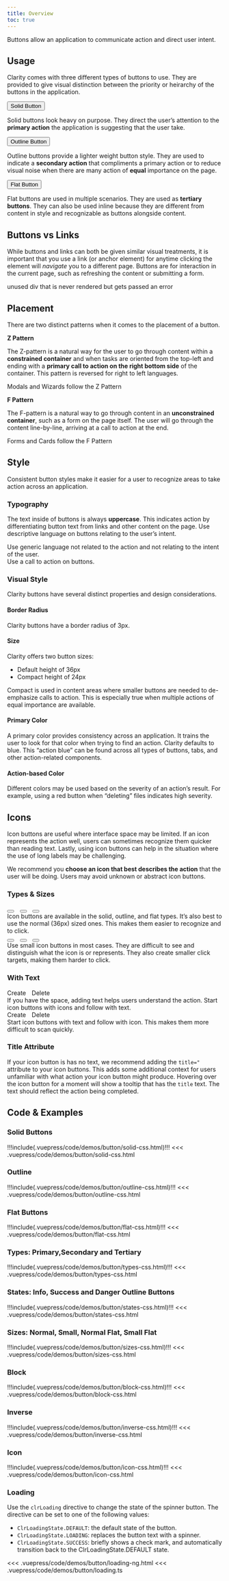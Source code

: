 ```yaml
---
title: Overview
toc: true
---
```


Buttons allow an application to communicate action and direct user intent.

## Usage

Clarity comes with three different types of buttons to use. They are provided to give visual distinction between the priority or heirarchy of the buttons in the application.

<div class="clr-row" cds-layout="m-t:md">
<div class="clr-col-sm-12 clr-col-lg-4">
<DocInset><button class="btn btn-primary">Solid Button</button></DocInset>

Solid buttons look heavy on purpose. They direct the user’s attention to the **primary action** the application is suggesting that the user take.

</div>
<div class="clr-col-sm-12 clr-col-lg-4">
<DocInset><button class="btn">Outline Button</button></DocInset>

Outline buttons provide a lighter weight button style. They are used to indicate a **secondary action** that compliments a primary action or to reduce visual noise when there are many action of **equal** importance on the page.

</div>
<div class="clr-col-sm-12 clr-col-lg-4">
<DocInset><button class="btn btn-link">Flat Button</button></DocInset>

Flat buttons are used in multiple scenarios. They are used as **tertiary buttons**. They can also be used inline because they are different from content in style and recognizable as buttons alongside content.

</div>
</div>

## Buttons vs Links

While buttons and links can both be given similar visual treatments, it is important that you use a link (or anchor element) for anytime clicking the element will _navigate_ you to a different page. Buttons are for interaction in the current page, such as refreshing the content or submitting a form.

<doc-pinbox-vs>
  <div>unused div that is never rendered but gets passed an error</div>
  <template #left>
    <div cds-layout="horizontal align:center">
        <button class="btn btn-link">Flat Button</button>
    </div>
    Use flat buttons when a user is expected to **take an action**.
  </template>
  <template #right>
    <div cds-layout="horizontal align:center">
        <a href="javascript://" class="btn btn-link">Anchor Link</a>
    </div>
    Use a link when a user is expected to be **taken to a different page**.

  </template>
</doc-pinbox-vs>

## Placement

There are two distinct patterns when it comes to the placement of a button.

<div class="clr-row" cds-layout="m-t:md">
<div class="clr-col-sm-12 clr-col-lg-6">
<DocInset height="300">
<ClrImage title="Z Pattern illustration" src="/images/angular-components/button/z_pattern.svg" />
</DocInset>

**Z Pattern**

The Z-pattern is a natural way for the user to go through content within a **constrained container** and when tasks are oriented from the top-left and ending with a **primary call to action on the right bottom side** of the container. This pattern is reversed for right to left languages.

<cds-icon shape="bookmark" size="24"></cds-icon> Modals and Wizards follow the Z Pattern

</div>

<div class="clr-col-sm-12 clr-col-lg-6">
<DocInset height="300">
<ClrImage title="F Pattern illustration" src="/images/angular-components/button/f_pattern.svg" />
</DocInset>

**F Pattern**

The F-pattern is a natural way to go through content in an **unconstrained container**, such as a form on the page itself. The user will go through the content line-by-line, arriving at a call to action at the end.

<cds-icon shape="bookmark" size="24"></cds-icon> Forms and Cards follow the F Pattern

</div>
</div>

## Style

Consistent button styles make it easier for a user to recognize areas to take action across an application.

### Typography

The text inside of buttons is always **uppercase**. This indicates action by differentiating button text from links and other content on the page. Use descriptive language on buttons relating to the user’s intent.

<div class="clr-row">

<div class="clr-col-sm-12 clr-col-lg-6 doc-dont">
<ClrImage class="doc-example" title="Typography Don't Example" src="/images/angular-components/button/typography_dont.svg" align="center" />
Use generic language not related to the action and not relating to the intent of the user.
</div>

<div class="clr-col-sm-12 clr-col-lg-6 doc-do">
<ClrImage class="doc-example" title="Typography Do Example" src="/images/angular-components/button/typography_do.svg" align="center" />
Use a call to action on buttons.
</div>

</div>

### Visual Style

Clarity buttons have several distinct properties and design considerations.

#### Border Radius

Clarity buttons have a border radius of 3px.

<div class="clr-row" cds-layout="m-t:md">
<div class="clr-col-sm-12 clr-col-lg-6">

#### Size

Clarity offers two button sizes:

- Default height of 36px
- Compact height of 24px

Compact is used in content areas where smaller buttons are needed to de-emphasize calls to action. This is especially true when multiple actions of equal importance are available.

</div>
<div class="clr-col-sm-12 clr-col-lg-6">

<ClrImage cds-layout="m-t@lg:xl p-t@lg:lg" title="Visualization of button sizes" src="/images/angular-components/button/button_sizes.png" />

</div>

</div>

#### Primary Color

A primary color provides consistency across an application. It trains the user to look for that color when trying to find an action. Clarity defaults to blue. This “action blue” can be found across all types of buttons, tabs, and other action-related components.

<div class="clr-row" cds-layout="m-t:md">
<div class="clr-col-sm-12 clr-col-lg-6">

#### Action-based Color

Different colors may be used based on the severity of an action’s result. For example, using a red button when “deleting” files indicates high severity.

</div>
<div class="clr-col-sm-12 clr-col-lg-6">
<ClrImage cds-layout="m-t@lg:xl p-t@lg:lg" title="Visualization of button colors" src="/images/angular-components/button/action_colors.png" />
</div>
</div>

## Icons

Icon buttons are useful where interface space may be limited. If an icon represents the action well, users can sometimes recognize them quicker than reading text. Lastly, using icon buttons can help in the situation where the use of long labels may be challenging.

We recommend you **choose an icon that best describes the action** that the user will be doing. Users may avoid unknown or abstract icon buttons.

### Types & Sizes

<div class="clr-row">

<div class="clr-col-sm-12 clr-col-lg-6 doc-do">
<div class="doc-example">
<button class="btn btn-primary btn-icon" style="margin-right: 0.6rem"><clr-icon shape="check"></clr-icon></button>
<button class="btn btn-icon" style="margin-right: 0.6rem"><clr-icon shape="folder"></clr-icon></button>
<button class="btn btn-icon btn-link"><clr-icon shape="cog"></clr-icon></button>
</div>
Icon buttons are available in the solid, outline, and flat types. It’s also best to use the normal (36px) sized ones. This makes them easier to recognize and to click.
</div>

<div class="clr-col-sm-12 clr-col-lg-6 doc-dont">
<div class="doc-example">
<button class="btn btn-sm btn-primary btn-icon" style="margin-right: 0.6rem"><clr-icon shape="check"></clr-icon></button>
<button class="btn btn-sm btn-icon" style="margin-right: 0.6rem"><clr-icon shape="folder"></clr-icon></button>
<button class="btn btn-icon btn-sm btn-link"><clr-icon shape="cog"></clr-icon></button>
</div>
Use small icon buttons in most cases. They are difficult to see and distinguish what the icon is or represents. They also create smaller click targets, making them harder to click.
</div>

</div>

### With Text

<div class="clr-row">
<div class="clr-col-sm-12 clr-col-lg-6 doc-do">
<div class="doc-example">
<cds-button size="icon" style="margin-right: 0.6rem"><cds-icon shape="check"></cds-icon> Create</cds-button>
<cds-button size="icon" status="danger"><cds-icon shape="times"></cds-icon> Delete</cds-button>
</div>
If you have the space, adding text helps users understand the action. Start icon buttons with icons and follow with text.
</div>

<div class="clr-col-sm-12 clr-col-lg-6 doc-dont">
<div class="doc-example">
<cds-button size="icon" style="margin-right: 0.6rem">Create <cds-icon shape="check"></cds-icon></cds-button>
<cds-button size="icon" status="danger">Delete <cds-icon shape="times"></cds-icon></cds-button>
</div>
Start icon buttons with text and follow with icon. This makes them more difficult to scan quickly.
</div>
</div>

<div class="clr-row" cds-layout="m-t:md">
<div class="clr-col-sm-12 clr-col-lg-6">

### Title Attribute

If your icon button is has no text, we recommend adding the `title="` attribute to your icon buttons. This adds some additional context for users unfamiliar with what action your icon button might produce. Hovering over the icon button for a moment will show a tooltip that has the `title` text. The text should reflect the action being completed.

</div>
<div class="clr-col-sm-12 clr-col-lg-6">

<ClrImage cds-layout="m-t@lg:xl p-t@lg:lg" title="Visualization of button title attributes" src="/images/angular-components/button/icon-button-title-attribute.png" />

</div>
</div>

## Code & Examples

### Solid Buttons

<doc-demo>
!!!include(.vuepress/code/demos/button/solid-css.html)!!!
</doc-demo>

<doc-code>
<<< .vuepress/code/demos/button/solid-css.html
</doc-code>

### Outline

<doc-demo>
!!!include(.vuepress/code/demos/button/outline-css.html)!!!
</doc-demo>

<doc-code>
<<< .vuepress/code/demos/button/outline-css.html
</doc-code>

### Flat Buttons

<doc-demo>
!!!include(.vuepress/code/demos/button/flat-css.html)!!!
</doc-demo>

<doc-code>
<<< .vuepress/code/demos/button/flat-css.html
</doc-code>

### Types: Primary,Secondary and Tertiary

<doc-demo>
!!!include(.vuepress/code/demos/button/types-css.html)!!!
</doc-demo>

<doc-code>
<<< .vuepress/code/demos/button/types-css.html
</doc-code>

### States: Info, Success and Danger Outline Buttons

<doc-demo>
!!!include(.vuepress/code/demos/button/states-css.html)!!!
</doc-demo>

<doc-code>
<<< .vuepress/code/demos/button/states-css.html
</doc-code>

### Sizes: Normal, Small, Normal Flat, Small Flat

<doc-demo>
!!!include(.vuepress/code/demos/button/sizes-css.html)!!!
</doc-demo>

<doc-code>
<<< .vuepress/code/demos/button/sizes-css.html
</doc-code>

### Block

<doc-demo>
!!!include(.vuepress/code/demos/button/block-css.html)!!!
</doc-demo>

<doc-code>
<<< .vuepress/code/demos/button/block-css.html
</doc-code>

### Inverse

<doc-demo>
!!!include(.vuepress/code/demos/button/inverse-css.html)!!!
</doc-demo>

<doc-code>
<<< .vuepress/code/demos/button/inverse-css.html
</doc-code>

### Icon

<doc-demo>
!!!include(.vuepress/code/demos/button/icon-css.html)!!!
</doc-demo>

<doc-code>
<<< .vuepress/code/demos/button/icon-css.html
</doc-code>

### Loading

Use the `clrLoading` directive to change the state of the spinner button. The directive can be set to one of the following values:

- `ClrLoadingState.DEFAULT`: the default state of the button.
- `ClrLoadingState.LOADING`: replaces the button text with a spinner.
- `ClrLoadingState.SUCCESS`: briefly shows a check mark, and automatically transition back to the ClrLoadingState.DEFAULT state.

<doc-code>
<<< .vuepress/code/demos/button/loading-ng.html
</doc-code>

<doc-code>
<<< .vuepress/code/demos/button/loading.ts
</doc-code>
